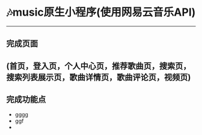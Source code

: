# 🎶music原生小程序(使用网易云音乐API)
---
## 完成页面
## (首页，登入页，个人中心页，推荐歌曲页，搜索页，搜索列表展示页，歌曲详情页，歌曲评论页，视频页)

## 完成功能点
- gggg
- ggf
- 


